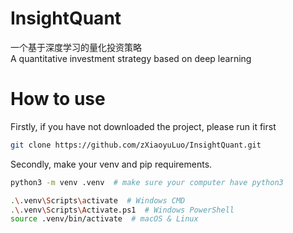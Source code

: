 # InsightQuant
一个基于深度学习的量化投资策略<br>
A quantitative investment strategy based on deep learning

# How to use
Firstly, if you have not downloaded the project, please run it first

```bash
git clone https://github.com/zXiaoyuLuo/InsightQuant.git
```

Secondly, make your venv and pip requirements.
```bash
python3 -m venv .venv  # make sure your computer have python3

.\.venv\Scripts\activate  # Windows CMD
.\.venv\Scripts\Activate.ps1  # Windows PowerShell
source .venv/bin/activate  # macOS & Linux
```
